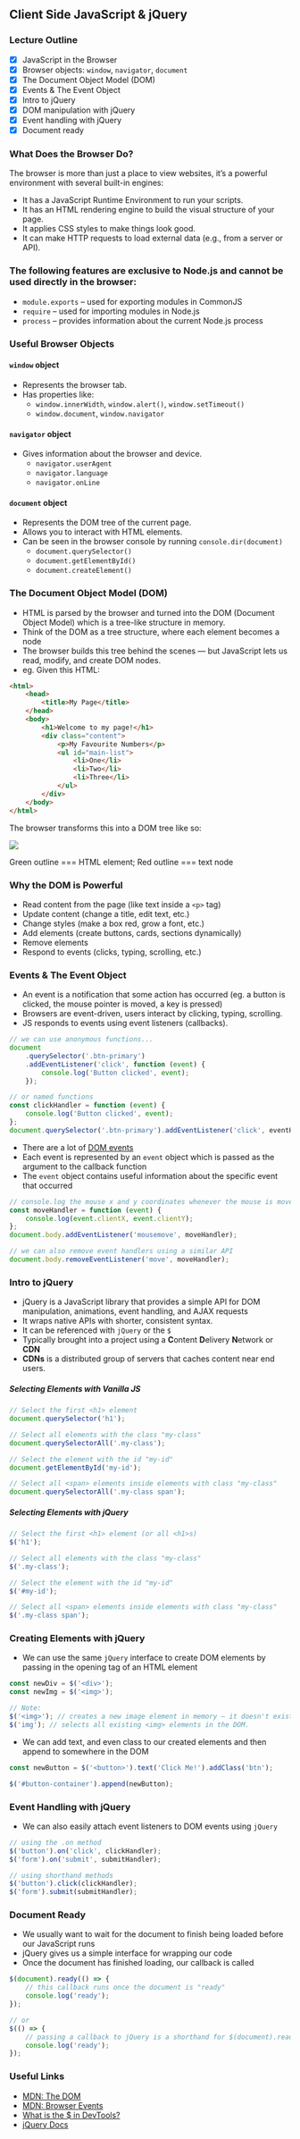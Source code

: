 ## Client Side JavaScript & jQuery

### Lecture Outline

- [x] JavaScript in the Browser
- [x] Browser objects: `window`, `navigator`, `document`
- [x] The Document Object Model (DOM)
- [x] Events & The Event Object
- [x] Intro to jQuery
- [x] DOM manipulation with jQuery
- [x] Event handling with jQuery
- [x] Document ready

### What Does the Browser Do?

The browser is more than just a place to view websites, it’s a powerful environment with several built-in engines:

- It has a JavaScript Runtime Environment to run your scripts.
- It has an HTML rendering engine to build the visual structure of your page.
- It applies CSS styles to make things look good.
- It can make HTTP requests to load external data (e.g., from a server or API).

### The following features are exclusive to Node.js and cannot be used directly in the browser:

- `module.exports` – used for exporting modules in CommonJS
- `require` – used for importing modules in Node.js
- `process` – provides information about the current Node.js process

### Useful Browser Objects

#### `window` object

- Represents the browser tab.
- Has properties like:
  - `window.innerWidth`, `window.alert()`, `window.setTimeout()`
  - `window.document`, `window.navigator`

#### `navigator` object

- Gives information about the browser and device.
  - `navigator.userAgent`
  - `navigator.language`
  - `navigator.onLine`

#### `document` object

- Represents the DOM tree of the current page.
- Allows you to interact with HTML elements.
- Can be seen in the browser console by running `console.dir(document)`
  - `document.querySelector()`
  - `document.getElementById()`
  - `document.createElement()`

### The Document Object Model (DOM)

- HTML is parsed by the browser and turned into the DOM (Document Object Model) which is a tree-like structure in memory.
- Think of the DOM as a tree structure, where each element becomes a node
- The browser builds this tree behind the scenes — but JavaScript lets us read, modify, and create DOM nodes.
- eg. Given this HTML:

```html
<html>
	<head>
		<title>My Page</title>
	</head>
	<body>
		<h1>Welcome to my page!</h1>
		<div class="content">
			<p>My Favourite Numbers</p>
			<ul id="main-list">
				<li>One</li>
				<li>Two</li>
				<li>Three</li>
			</ul>
		</div>
	</body>
</html>
```

The browser transforms this into a DOM tree like so:

![](./dom-example.png)

Green outline === HTML element; Red outline === text node

### Why the DOM is Powerful

- Read content from the page (like text inside a `<p>` tag)
- Update content (change a title, edit text, etc.)
- Change styles (make a box red, grow a font, etc.)
- Add elements (create buttons, cards, sections dynamically)
- Remove elements
- Respond to events (clicks, typing, scrolling, etc.)

### Events & The Event Object

- An event is a notification that some action has occurred (eg. a button is clicked, the mouse pointer is moved, a key is pressed)
- Browsers are event-driven, users interact by clicking, typing, scrolling.
- JS responds to events using event listeners (callbacks).

```js
// we can use anonymous functions...
document
	.querySelector('.btn-primary')
	.addEventListener('click', function (event) {
		console.log('Button clicked', event);
	});

// or named functions
const clickHandler = function (event) {
	console.log('Button clicked', event);
};
document.querySelector('.btn-primary').addEventListener('click', eventHandler);
```

- There are a lot of [DOM events](https://developer.mozilla.org/en-US/docs/Web/Events)
- Each event is represented by an `event` object which is passed as the argument to the callback function
- The `event` object contains useful information about the specific event that occurred

```js
// console.log the mouse x and y coordinates whenever the mouse is moved
const moveHandler = function (event) {
	console.log(event.clientX, event.clientY);
};
document.body.addEventListener('mousemove', moveHandler);

// we can also remove event handlers using a similar API
document.body.removeEventListener('move', moveHandler);
```

### Intro to jQuery

- jQuery is a JavaScript library that provides a simple API for DOM manipulation, animations, event handling, and AJAX requests
- It wraps native APIs with shorter, consistent syntax.
- It can be referenced with `jQuery` or the `$`
- Typically brought into a project using a **C**ontent **D**elivery **N**etwork or **CDN**
- **CDNs** is a distributed group of servers that caches content near end users.

##### Selecting Elements with Vanilla JS

```js
// Select the first <h1> element
document.querySelector('h1');

// Select all elements with the class "my-class"
document.querySelectorAll('.my-class');

// Select the element with the id "my-id"
document.getElementById('my-id');

// Select all <span> elements inside elements with class "my-class"
document.querySelectorAll('.my-class span');
```

##### Selecting Elements with jQuery

```js
// Select the first <h1> element (or all <h1>s)
$('h1');

// Select all elements with the class "my-class"
$('.my-class');

// Select the element with the id "my-id"
$('#my-id');

// Select all <span> elements inside elements with class "my-class"
$('.my-class span');
```

### Creating Elements with jQuery

- We can use the same `jQuery` interface to create DOM elements by passing in the opening tag of an HTML element

```js
const newDiv = $('<div>');
const newImg = $('<img>');

// Note:
$('<img>'); // creates a new image element in memory — it doesn't exist in the DOM yet.
$('img'); // selects all existing <img> elements in the DOM.
```

- We can add text, and even class to our created elements and then append to somewhere in the DOM

```js
const newButton = $('<button>').text('Click Me!').addClass('btn');

$('#button-container').append(newButton);
```

### Event Handling with jQuery

- We can also easily attach event listeners to DOM events using `jQuery`

```js
// using the .on method
$('button').on('click', clickHandler);
$('form').on('submit', submitHandler);

// using shorthand methods
$('button').click(clickHandler);
$('form').submit(submitHandler);
```

### Document Ready

- We usually want to wait for the document to finish being loaded before our JavaScript runs
- jQuery gives us a simple interface for wrapping our code
- Once the document has finished loading, our callback is called

```js
$(document).ready(() => {
	// this callback runs once the document is "ready"
	console.log('ready');
});

// or
$(() => {
	// passing a callback to jQuery is a shorthand for $(document).ready()
	console.log('ready');
});
```

### Useful Links

- [MDN: The DOM](https://developer.mozilla.org/en-US/docs/Web/API/Document_Object_Model/Introduction)
- [MDN: Browser Events](https://developer.mozilla.org/en-US/docs/Web/Events)
- [What is the $ in DevTools?](https://thewebivore.com/exactly-wth-is-up-with-in-devtools/)
- [jQuery Docs](https://jquery.com/)
